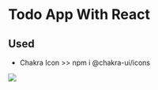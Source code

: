 # Todo App With React
## Used
- Chakra Icon >> npm i @chakra-ui/icons

![](https://github.com/murat7001/sisterslab-bootcamp/blob/main/week-3/todoApp/image/todo.png)
